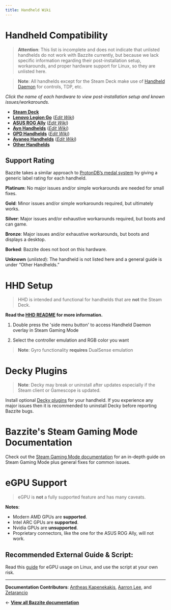 ```yaml
---
title: Handheld Wiki
---
```

<!-- ANCHOR: METADATA -->
<!--{"url_discourse": "https://universal-blue.discourse.group/docs?topic=1038", "fetched_at": "2024-09-03 16:43:15.186486+00:00"}-->
<!-- ANCHOR_END: METADATA -->

# Handheld Compatibility

> **Attention**: This list is incomplete and does not indicate that unlisted handhelds do not work with Bazzite currently, but because we lack specific information regarding their post-installation setup, workarounds, and proper hardware support for Linux, so they are unlisted here.

> **Note**: All handhelds except for the Steam Deck make use of [Handheld Daemon](https://github.com/hhd-dev/hhd/blob/master/readme.md) for controls, TDP, etc.

*Click the name of each hardware to view post-installation setup and known issues/workarounds.*

- [**Steam Deck**](./Steam_Deck.md)
- [**Lenovo Legion Go**](./Lenovo_Legion_Go.md) ([*Edit Wiki*](https://github.com/ublue-os/bazzite/blob/main/docs/src/Handheld_and_HTPC_edition/Handheld_Wiki/Lenovo_Legion_Go.md))
- [**ASUS ROG Ally**](./ASUS_ROG_Ally.md) ([*Edit Wiki*](https://github.com/ublue-os/bazzite/blob/main/docs/src/Handheld_and_HTPC_edition/Handheld_Wiki/ASUS_ROG_Ally.md))
- [**Ayn Handhelds**](./Ayn_Handhelds.md) ([*Edit Wiki*](https://github.com/ublue-os/bazzite/blob/main/docs/src/Handheld_and_HTPC_edition/Handheld_Wiki/Ayn_Handhelds.md))
- [**GPD Handhelds**](./GPD_Handhelds.md) ([*Edit Wiki*](https://github.com/ublue-os/bazzite/blob/main/docs/src/Handheld_and_HTPC_edition/Handheld_Wiki/GPD_Handhelds.md))
- [**Ayaneo Handhelds**](./Ayaneo_Handhelds.md) ([*Edit Wiki*](https://github.com/ublue-os/bazzite/blob/main/docs/src/Handheld_and_HTPC_edition/Handheld_Wiki/Ayaneo_Handhelds.md))
- [**Other Handhelds**](./Other_Handhelds.md)

## Support Rating

Bazzite takes a similar approach to [ProtonDB’s medal system](https://www.protondb.com/) by giving a generic label rating for each handheld. 

**Platinum**: 
No major issues and/or simple workarounds are needed for small fixes.

**Gold**: 
Minor issues and/or simple workarounds required, but ultimately works.

**Silver**: 
Major issues and/or exhaustive workarounds required, but boots and can game.

**Bronze**: 
Major issues and/or exhaustive workarounds, but boots and displays a desktop.

**Borked**: 
Bazzite does not boot on this hardware.

**Unknown** (*unlisted*): 
The handheld is not listed here and a general guide is under “Other Handhelds.”

# HHD Setup

>HHD is intended and functional for handhelds that are **not** the Steam Deck.

**Read the [HHD README](https://github.com/hhd-dev/hhd/blob/master/readme.md) for more information.**

1. Double press the 'side menu button' to access Handheld Daemon overlay in Steam Gaming Mode

2. Select the controller emulation and RGB color you want

>**Note**: Gyro functionality **requires** DualSense emulation


# Decky Plugins

>**Note**: Decky may break or uninstall after updates especially if the Steam client or Gamescope is updated.

Install optional [Decky plugins](https://plugins.deckbrew.xyz/) for your handheld.  If you experience any major issues then it is recommended to uninstall Decky before reporting Bazzite bugs.

# Bazzite's Steam Gaming Mode Documentation

Check out the [Steam Gaming Mode documentation](../Steam_Gaming_Mode.md) for an in-depth guide on Steam Gaming Mode plus general fixes for common issues.

# eGPU Support

>eGPU is **not** a fully supported feature and has many caveats. 

**Notes**:
- Modern AMD GPUs are **supported**.
- Intel ARC GPUs are **supported**.
- Nvidia GPUs are **unsupported**.     
- Proprietary connectors, like the one for the ASUS ROG Ally, will not work.

## **Recommended External Guide & Script**:
Read this [guide](https://github.com/ewagner12/all-ways-egpu) for eGPU usage on Linux, and use the script at your own risk.

<hr>

**Documentation Contributors**: [Antheas Kapenekakis](https://github.com/antheas), [Aarron Lee](https://github.com/aarron-lee), and [Zetarancio](https://universal-blue.discourse.group/u/zetarancio)

← [**View all Bazzite documentation**](https://docs.bazzite.gg)

